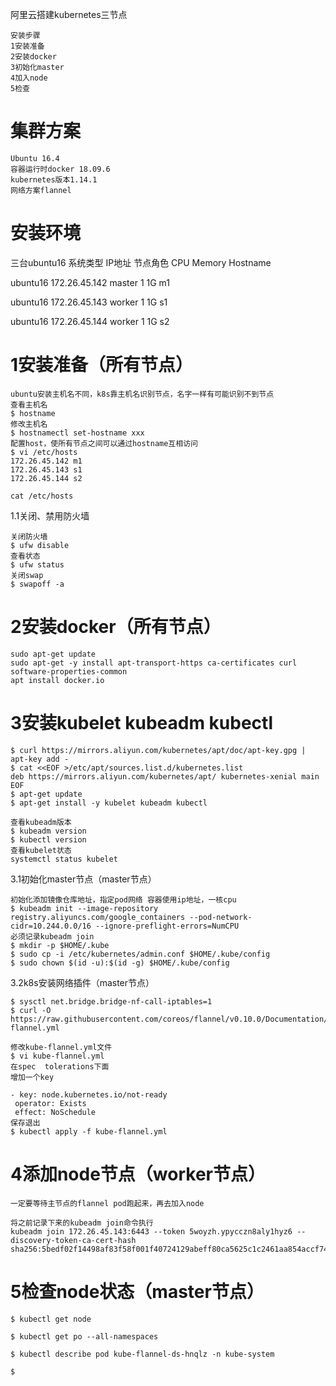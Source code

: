阿里云搭建kubernetes三节点
```
安装步骤 
1安装准备 
2安装docker 
3初始化master 
4加入node 
5检查
```
# 集群方案 
```
Ubuntu 16.4 
容器运行时docker 18.09.6
kubernetes版本1.14.1 
网络方案flannel 
```
# 安装环境
三台ubuntu16 
系统类型	   IP地址	       节点角色 	 CPU	Memory	Hostname 

ubuntu16   172.26.45.142	       master    1	1G	m1 

ubuntu16   172.26.45.143	      worker	 1	1G	s1 

ubuntu16   172.26.45.144      worker	 1	1G	s2 



# 1安装准备（所有节点）
```
ubuntu安装主机名不同，k8s靠主机名识别节点，名字一样有可能识别不到节点 
查看主机名 
$ hostname
修改主机名 
$ hostnamectl set-hostname xxx
配置host，使所有节点之间可以通过hostname互相访问 
$ vi /etc/hosts
172.26.45.142 m1
172.26.45.143 s1
172.26.45.144 s2

cat /etc/hosts
```
1.1关闭、禁用防火墙
```
关闭防火墙
$ ufw disable
查看状态 
$ ufw status
关闭swap
$ swapoff -a
```
# 2安装docker（所有节点）

```
sudo apt-get update
sudo apt-get -y install apt-transport-https ca-certificates curl software-properties-common
apt install docker.io
```
# 3安装kubelet kubeadm kubectl
```
$ curl https://mirrors.aliyun.com/kubernetes/apt/doc/apt-key.gpg | apt-key add - 
$ cat <<EOF >/etc/apt/sources.list.d/kubernetes.list
deb https://mirrors.aliyun.com/kubernetes/apt/ kubernetes-xenial main
EOF
$ apt-get update
$ apt-get install -y kubelet kubeadm kubectl

查看kubeadm版本 
$ kubeadm version
$ kubectl version
查看kubelet状态
systemctl status kubelet
```
3.1初始化master节点（master节点） 
```
初始化添加镜像仓库地址，指定pod网络 容器使用ip地址，一核cpu
$ kubeadm init --image-repository  registry.aliyuncs.com/google_containers --pod-network-cidr=10.244.0.0/16 --ignore-preflight-errors=NumCPU
必须记录kubeadm join
$ mkdir -p $HOME/.kube
$ sudo cp -i /etc/kubernetes/admin.conf $HOME/.kube/config
$ sudo chown $(id -u):$(id -g) $HOME/.kube/config
```
3.2k8s安装网络插件（master节点） 
```
$ sysctl net.bridge.bridge-nf-call-iptables=1
$ curl -O https://raw.githubusercontent.com/coreos/flannel/v0.10.0/Documentation/kube-flannel.yml

修改kube-flannel.yml文件 
$ vi kube-flannel.yml
在spec  tolerations下面 
增加一个key 

- key: node.kubernetes.io/not-ready
 operator: Exists
 effect: NoSchedule
保存退出  
$ kubectl apply -f kube-flannel.yml
```

# 4添加node节点（worker节点）
```
一定要等待主节点的flannel pod跑起来，再去加入node

将之前记录下来的kubeadm join命令执行 
kubeadm join 172.26.45.143:6443 --token 5woyzh.ypycczn8aly1hyz6 --discovery-token-ca-cert-hash sha256:5bedf02f14498af83f58f001f40724129abeff80ca5625c1c2461aa854accf74

```


# 5检查node状态（master节点）
```
$ kubectl get node

$ kubectl get po --all-namespaces

$ kubectl describe pod kube-flannel-ds-hnqlz -n kube-system

$ 
```